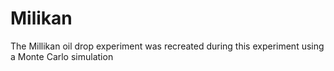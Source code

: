 # Milikan
The Millikan oil drop experiment was recreated during this experiment using a Monte Carlo simulation 
